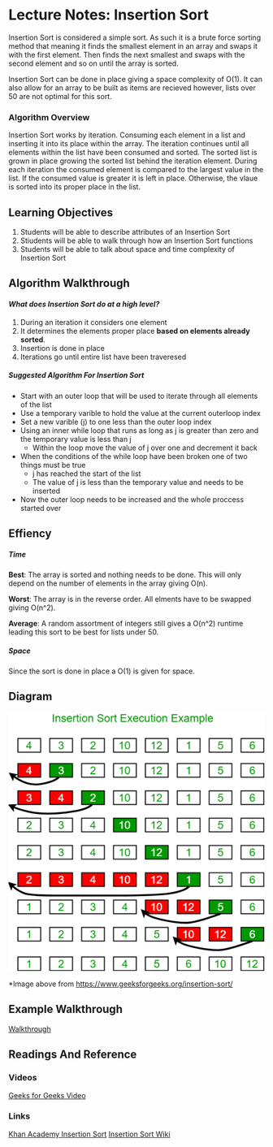 # Lecture Notes: Insertion Sort
Insertion Sort is considered a simple sort. As such it is a brute force sorting method that meaning it finds the smallest element in an array and swaps it with the first element. Then finds the next smallest and swaps with the second element and so on until the array is sorted. 

Insertion Sort can be done in place giving a space complexity of O(1). It can also allow for an array to be built as items are recieved however, lists over 50 are not optimal for this sort. 

### Algorithm Overview
  Insertion Sort works by iteration. Consuming each element in a list and inserting it into its place within the array. The iteration continues until all elements within the list have been consumed and sorted. The sorted list is grown in place growing the sorted list behind the iteration element. During each iteration the consumed element is compared to the largest value in the list. If the consumed value is greater it is left in place. Otherwise, the vlaue is sorted into its proper place in the list.  

## Learning Objectives

1. Students will be able to describe attributes of an Insertion Sort
2. Stiudents will be able to walk through how an Insertion Sort functions
3. Students will be able to talk about space and time complexity of Insertion Sort


## **Algorithm Walkthrough**
#### *What does Insertion Sort do at a high level?*

1. During an iteration it considers one element 
2. It determines the elements proper place **based on elements already sorted**. 
3. Insertion is done in place
4. Iterations go until entire list have been traveresed

##### *Suggested Algorithm For Insertion Sort*
- Start with an outer loop that will be used to iterate through all elements of the list
- Use a temporary varible to hold the value at the current outerloop index
- Set a new varible (j) to one less than the outer loop index
- Using an inner while loop that runs as long as j is greater than zero and the temporary value is less than j
  - Within the loop move the value of j over one and decrement it back
- When the conditions of the while loop have been broken one of two things must be true
  - j has reached the start of the list
  - The value of j is less than the temporary value and needs to be inserted
- Now the outer loop needs to be increased and the whole proccess started over

## Effiency
##### *Time*
**Best**: The array is sorted and nothing needs to be done. This will only depend on the number of elements in the array giving O(n).

**Worst**: The array is in the reverse order. All elments have to be swapped giving O(n^2).

**Average**: A random assortment of integers still gives a O(n^2) runtime leading this sort to be best for lists under 50.

##### *Space*

Since the sort is done in place a O(1) is given for space. 


## Diagram
![Sort Diagram](https://github.com/RevYolution/data-structures-and-algorithms/blob/master/assets/insertionsort.png)

*Image above from https://www.geeksforgeeks.org/insertion-sort/

## Example Walkthrough
[Walkthrough](https://www.hackerearth.com/practice/algorithms/sorting/insertion-sort/tutorial/)

## Readings And Reference

### Videos
[Geeks for Geeks Video](https://www.youtube.com/watch?v=OGzPmgsI-pQ)

### Links
[Khan Academy Insertion Sort](https://www.khanacademy.org/computing/computer-science/algorithms/insertion-sort/a/insertion-sort)
[Insertion Sort Wiki](https://en.wikipedia.org/wiki/Insertion_sort)
